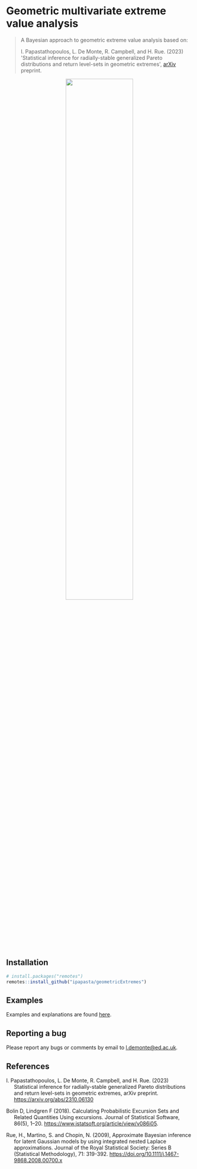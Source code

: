 # Geometric multivariate extreme value analysis 

> A Bayesian approach to geometric extreme value analysis based on:
>
> I. Papastathopoulos, L. De Monte, R. Campbell, and H. Rue. (2023) 'Statistical inference for radially-stable generalized Pareto distributions and return level-sets in geometric extremes', [arXiv](https://arxiv.org/abs/2310.06130) preprint.

<p align="center"><img src="/figures/GaussCop_LapMargins.gif" width="60%" height="60%"/> </p>



## Installation
``` r
# install.packages("remotes")
remotes::install_github("ipapasta/geometricExtremes")
```

## Examples

Examples and explanations are found [here](EXAMPLES.md).

## Reporting a bug

Please report any bugs or comments by email to l.demonte@ed.ac.uk.

## References

<div id="refs" class="references csl-bib-body hanging-indent"
line-spacing="2">

<div id="ref-Papastathopoulos2023" class="csl-entry">

I. Papastathopoulos, L. De Monte, R. Campbell, and H. Rue. (2023) Statistical inference for radially-stable generalized Pareto distributions and return level-sets in geometric extremes, arXiv preprint. <https://arxiv.org/abs/2310.06130> 

</div>

<div id="ref-BolinLindgren2018" class="csl-entry">

Bolin D, Lindgren F (2018). Calculating Probabilistic Excursion Sets and Related Quantities Using excursions. Journal of Statistical Software, 86(5), 1–20. <https://www.jstatsoft.org/article/view/v086i05>.

</div>

<div id="ref-Rueetal2009" class="csl-entry">

Rue, H., Martino, S. and Chopin, N. (2009), Approximate Bayesian inference for latent Gaussian models by using integrated nested Laplace approximations. Journal of the Royal Statistical Society: Series B (Statistical Methodology), 71: 319-392. <https://doi.org/10.1111/j.1467-9868.2008.00700.x>

</div>
